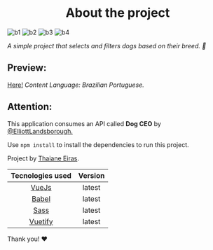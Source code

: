 <h1 align="center"> About the project </h1>

![b1](https://img.shields.io/tokei/lines/github/thaemrangel/Dog-Spotting)
![b2](https://img.shields.io/github/stars/thaemrangel/Dog-Spotting) 
![b3](https://img.shields.io/github/issues/thaemrangel/Dog-Spotting)
![b4](https://img.shields.io/github/forks/thaemrangel/Dog-Spotting)

*A simple project that selects and filters dogs based on their breed. 🐾*
 
##   Preview: 
[Here!](https://inspiring-varahamihira-2d2454.netlify.app/)
*Content Language: Brazilian Portuguese.*

##   Attention: 

This application consumes an API called **Dog CEO** by [@ElliottLandsborough.](https://github.com/ElliottLandsborough/dog-ceo-api)

Use ``npm install`` to install the dependencies to run this project. 

Project by [Thaiane Eiras](https://github.com/thaemrangel).
 
| Tecnologies used  | Version |
|:-:|:-:|
| [VueJs](https://vuejs.org/)  | latest | 
| [Babel](https://babeljs.io/)  | latest | 
| [Sass](https://sass-lang.com/)  | latest | 
| [Vuetify](https://vuetifyjs.com/en/)  | latest | 

Thank you! ♥
